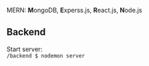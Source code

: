 MERN: **M**ongoDB, **E**xperss.js, **R**eact.js, **N**ode.js

## Backend
Start server:  
`/backend $ nodemon server`
